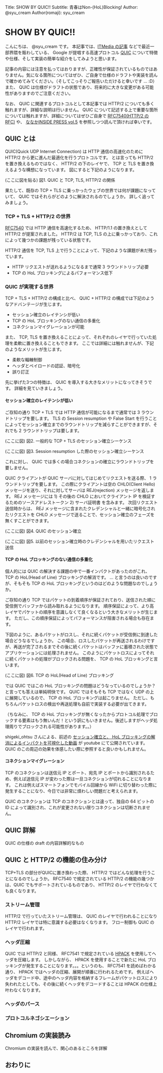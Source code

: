 Title: SHOW BY QUIC!!
Subtitle: 青春はNon-(HoL)Blocking!
Author: @syu_cream
Author(romaji): syu_cream

# SHOW BY QUIC!!

こんにちは、 @syu_cream です。
本記事では、[ITMedia の記事](http://www.itmedia.co.jp/news/articles/1504/20/news046.html) などで最近一部界隈を賑わしている、 Google が提唱する高速プロトコル [QUIC](http://tools.ietf.org/html/draft-tsvwg-quic-protocol-00) について特徴や仕様、そして実装の簡単な紹介をしてみようと思います。

記事の内容には注意を払ってはおりますが、正確性が保証されているものではありません。気になる箇所についてはぜひ、ご自身で仕様のドラフトや実装を読んで確かめてみてください。（そしてこっそりご報告いただけると幸いです ... :D）
また、 QUIC は仕様がドラフトの状態であり、将来的に大きな変更がある可能性がありますのでご注意ください。

なお、 QUIC に関連するプロトコルとして本記事では HTTP/2 についても多く触れますが、詳細な説明は行いません。
QUIC について記述する上で重要な箇所については触れますが、詳細についてはぜひご自身で [RFC7540(HTTP/2 の RFC)](https://tools.ietf.org/html/rfc7540) や、 [ななかINSIDE PRESS vol.5](https://sites.google.com/site/dai7sec/home/c86) を参照しつつ読んで頂ければ幸いです。


## QUIC とは

QUIC(Quick UDP Internet Connection) は HTTP 通信の高速化のために HTTP/2 から更に進んだ最適化を行うプロトコルです。
とは言っても HTTP/2 を置き換えるものではなく、 HTTP/2 の下のレイヤで、 TCP と TLS を置き換えるような構想になっています。
図にすると下記のようになります。

(ここに図を貼る)
図1. QUIC と TCP, TLS, HTTP/2 の関係

果たして、既存の TCP + TLS に乗っかったウェブの世界では何が課題になっていて、 QUIC ではそれらがどのように解決されるのでしょうか。
詳しく追ってみましょう。

### TCP + TLS + HTTP/2 の世界

[RFC7540](https://tools.ietf.org/html/rfc7540) では HTTP 通信を高速化するため、 HTTP/1.1 の置き換えとして HTTP/2 が提案されました。
HTTP/2 は TCP, TLS の上に乗っかっており、これによって幾つかの課題が残っている状態です。

HTTP/2 通信を TCP, TLS 上で行うことによって、下記のような課題が未だ残っています。

* HTTP リクエストが送れるようになるまで通常 3 ラウンドトリップ必要
* TCP の HoL ブロッキングによるパフォーマンス低下

### QUIC が実現する世界

TCP + TLS + HTTP/2 の構成と比べ、 QUIC + HTTP/2 の構成では下記のようなアドバンテージが生じます。

* セッション確立のレイテンシが低い
* TCP の HoL ブロッキングのない通信の多重化
* コネクションマイグレーションが可能

また、 TCP, TLS を置き換えることによって、それぞれのレイヤで行っていた処理を柔軟に置き換えることもできます。
ここでは詳細には触れませんが、下記のようなメリットが生じます。

* 柔軟な輻輳制御
* ヘッダとペイロードの認証、暗号化
* 誤り訂正

先に挙げた3つの特徴は、 QUIC を導入する大きなメリットになってきそうです。
詳細を見ていきましょう。

#### セッション確立のレイテンシが低い

ご存知の通り TCP + TLS では HTTP 通信が可能になるまで通常では 3 ラウンドトリップを要します。
TLS の Session resumption や False Start を行うことによってセッション確立までのラウンドトリップを減らすことができますが、それでも 2 ラウンドトリップは要します。

(ここに図)
図2. 一般的な TCP + TLS のセッション確立シーケンス

(ここに図)
図3. Session resumption した際のセッション確立シーケンス


これに対し、 QUIC では多くの場合コネクションの確立にラウンドトリップを要しません。

QUIC クライアントが QUIC サーバに対してはじめてリクエストを送る際、 1 ラウンドトリップを要します。
この際にクライアントは空の CHLO(Client Hello) メッセージを送り、それに対してサーバは REJ(rejection) メッセージを返します。
REJ メッセージには 1) その後の CHLO においてクライアント IP を検証するためのソースアドレストークン 2) サーバ証明書 を含みます。
次回リクエスト送信時からは、 REJ メッセージに含まれたクレデンシャルと一緒に暗号化されたリクエストを CHLO メッセージで送ることで、セッション確立のフェーズを無くすことができます。

(ここに図)
図4. QUIC のセッション確立

(ここに図)
図5. 以前のセッション確立時のクレデンシャルを用いたリクエスト送信

#### TCP の HoL ブロッキングのない通信の多重化

個人的には QUIC の解決する課題の中で一番インパクトがあったのがこれ、 TCP の HoL(Head of Line) ブロッキングの解消です。
... と言うのは良いのですが、そもそも TCP の HoL ブロッキングというのはどのような問題なのでしょうか。

ご存知の通り TCP ではパケットの到着順序が保証されており、送信された順に受信側でバッファから読み取れるようになります。
順序保証によって、より高レイヤでパケットの順序を意識しなくて良くなるという大きなメリットが生じます。
ただし、この順序保証によってパフォーマンスが阻害される場合も存在ます。

下図のように、あるパケットがロスし、それに続くパケットが受信側に到達した場合どうなるでしょうか。
この場合、ロスしたパケットが再送されるわけですが、再送が完了されるまでその後に続くパケットはバッファに蓄積された状態でアプリケーションには処理されません。
このようにパケットロスによってそれに続くパケットの処理がブロックされる問題を、 TCP の HoL ブロッキングと言います。

(ここに図)
図6. TCP の HoL(Head of Line) ブロッキング

では QUIC ではこの HoL ブロッキングの問題はどうなっているのでしょうか？
と言っても答えは単純明快です。 QUIC ではそもそも TCP ではなく UDP の上に展開しているので、 TCP の HoL ブロッキングは起こりません。
ただし、もちろんパケットロスの検出や再送処理も自前で実装する必要が出てきます。

（ちなみに、 TCP の HoL ブロッキングが無くなったからプロトコル処理でブロックする要素はもう無いんだ！という訳にもいきません。後述しますがヘッダ処理周りでブロックされる可能性があります。。）

shigeki_ohtsu さんによる、前述の [セッション確立と、 HoL ブロッキングの解消によるインパクトを可視化した動画](https://www.youtube.com/watch?v=bP-8vfDX2ts) が youtube にて公開されています。
QUIC のこの周辺の効果を体感したい際に参照すると良いかもしれません。

#### コネクションマイグレーション

TCP のコネクションは送信元 IP とポート、宛先 IP とポートから識別されるため、例えば送信元 IP が変わった際は一旦コネクションが切れることになります。
これは例えばスマートフォンでモバイル回線から WiFi に切り替わった際に発生することになり、今日では非常に煩わしい問題だと考えられます。

QUIC のコネクションは TCP のコネクションとは違って、独自の 64 ビットの ID によって識別され、これが変更されない限りコネクションは切断されません。


## QUIC 詳解

QUIC の仕様の draft の内容詳解的なもの


## QUIC と HTTP/2 の機能の住み分け

TCP+TLS の部分がQUICに置き換わった際、 HTTP/2 ではどんな処理を行うことになるのでしょうか。
RFC7540 で規定されている HTTP/2 の機能の幾つかは、QUIC でもサポートされているものであり、 HTTP/2 のレイヤで行わなくても良くなります。

### ストリーム管理

HTTP/2 で行っていたストリーム管理は、 QUIC のレイヤで行われることになり HTTP/2 レイヤでは特に意識する必要はなくなります。
フロー制御も QUIC のレイヤで行われます。

### ヘッダ圧縮

QUIC では HTTP/2 と同様、 RFC7541 で規定されている [HPACK]() を使用してヘッダを圧縮します。
しかしながら、 HPACK を使用することで新たに HoL ブロッキングが発生することになります。。。というのも、 RFC7541 を読めばわかる通り、 HPACK ではヘッダの圧縮、展開が順番に行われるためです。
例えばヘッダをデコード中、途中のヘッダ内容を格納するフレームがパケットロスにより失われたとしても、その後に続くヘッダをデコードすることは HPACK の仕様上叶わなくなります。

### ヘッダのパース

### プロトコルネゴシエーション


## Chromium の実装読み

Chromium の実装を読んで、関心のあるところを詳解


## おわりに

